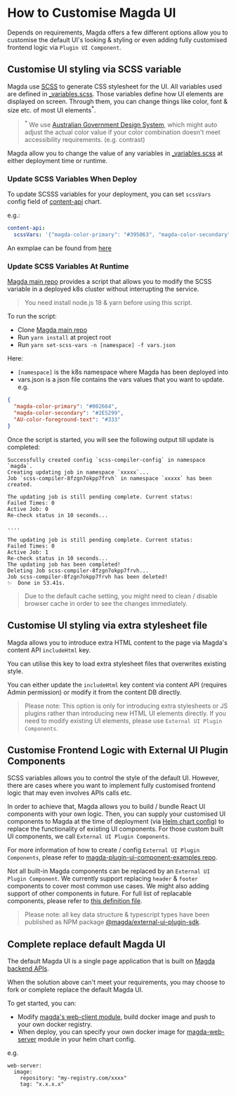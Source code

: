 # How to Customise Magda UI

Depends on requirements, Magda offers a few different options allow you to customise the default UI's looking & styling or even adding fully customised frontend logic via `Plugin UI Component`.

## Customise UI styling via SCSS variable

Magda use [SCSS](https://sass-lang.com/) to generate CSS stylesheet for the UI. All variables used are defined in [\_variables.scss](https://github.com/magda-io/magda/blob/master/magda-web-client/src/_variables.scss). Those variables define how UI elements are displayed on screen. Through them, you can change things like color, font & size etc. of most UI elements<sup>\*</sup>.

> <sup>\*</sup> We use [Australian Government Design System](https://designsystem.gov.au/), which might auto adjust the actual color value if your color combination doesn't meet accessibility requirements. (e.g. contrast)

Magda allow you to change the value of any variables in [\_variables.scss](https://github.com/magda-io/magda/blob/master/magda-web-client/src/_variables.scss) at either deployment time or runtime.

### Update SCSS Variables When Deploy

To update SCSSS variables for your deployment, you can set `scssVars` config field of [content-api](https://github.com/magda-io/magda/blob/master/deploy/helm/internal-charts/content-api/README.md) chart.

e.g.:

```yaml
content-api:
  scssVars: '{"magda-color-primary": "#395063", "magda-color-secondary": "#30384d"}'
```

An exmplae can be found from [here](https://github.com/magda-io/magda-config/blob/069fe28ea2c1c3745c638ccde3c363e2526b571c/chart/values.yaml#L59)

### Update SCSS Variables At Runtime

[Magda main repo](https://github.com/magda-io/magda) provides a script that allows you to modify the SCSS variable in a deployed k8s cluster without interrupting the service.

> You need install node.js 18 & yarn before using this script.

To run the script:

- Clone [Magda main repo](https://github.com/magda-io/magda)
- Run `yarn install` at project root
- Run `yarn set-scss-vars -n [namespace] -f vars.json`

Here:

- `[namespace]` is the k8s namespace where Magda has been deployed into
- vars.json is a json file contains the vars values that you want to update. e.g.

```json
{
  "magda-color-primary": "#002664",
  "magda-color-secondary": "#2E5299",
  "AU-color-foreground-text": "#333"
}
```

Once the script is started, you will see the following output till update is completed:

```
Successfully created config `scss-compiler-config` in namespace `magda`.
Creating updating job in namespace `xxxxx`...
Job `scss-compiler-8fzgn7okpp7frvh` in namespace `xxxxx` has been created.

The updating job is still pending complete. Current status:
Failed Times: 0
Active Job: 0
Re-check status in 10 seconds...

....

The updating job is still pending complete. Current status:
Failed Times: 0
Active Job: 1
Re-check status in 10 seconds...
The updating job has been completed!
Deleting Job scss-compiler-8fzgn7okpp7frvh...
Job scss-compiler-8fzgn7okpp7frvh has been deleted!
✨  Done in 53.41s.
```

> Due to the default cache setting, you might need to clean / disable browser cache in order to see the changes immediately.

## Customise UI styling via extra stylesheet file

Magda allows you to introduce extra HTML content to the page via Magda's content API `includeHtml` key.

You can utilise this key to load extra stylesheet files that overwrites existing style.

You can either update the `includeHtml` key content via content API (requires Admin permission) or modify it from the content DB directly.

> Please note: This option is only for introducing extra stylesheets or JS plugins rather than introducing new HTML UI elements directly. If you need to modify existing UI elements, please use `External UI Plugin Components`.

## Customise Frontend Logic with External UI Plugin Components

SCSS variables allows you to control the style of the default UI. However, there are cases where you want to implement fully customised frontend logic that may even involves APIs calls etc.

In order to achieve that, Magda allows you to build / bundle React UI components with your own logic. Then, you can supply your customised UI components to Magda at the time of deployment (via [Helm chart config](https://github.com/magda-io/magda/tree/master/deploy/helm/internal-charts/web-server)) to replace the functionality of existing UI components. For those custom built UI components, we call `External UI Plugin Components`.

For more information of how to create / config `External UI Plugin Components`, please refer to [magda-plugin-ui-component-examples repo](https://github.com/magda-io/magda-plugin-ui-component-examples).

Not all built-in Magda components can be replaced by an `External UI Plugin Component`. We currently support replacing `header` & `footer` components to cover most common use cases. We might also adding support of other components in future. For full list of replacable components, please refer to [this definition file](https://github.com/magda-io/magda/blob/master/magda-web-client/src/externalPluginComponents.ts).

> Please note: all key data structure & typescript types have been published as NPM package [@magda/external-ui-plugin-sdk](https://www.npmjs.com/package/@magda/external-ui-plugin-sdk).

## Complete replace default Magda UI

The default Magda UI is a single page application that is built on [Magda backend APIs](https://dev.magda.io/api/v0/apidocs/index.html).

When the solution above can't meet your requirements, you may choose to fork or complete replace the default Magda UI.

To get started, you can:

- Modify [magda's web-client module](https://github.com/magda-io/magda/tree/master/magda-web-client), build docker image and push to your own docker registry.
- When deploy, you can specify your own docker image for [magda-web-server](https://github.com/magda-io/magda/tree/master/magda-web-server) module in your helm chart config.

e.g.

```
web-server:
  image:
    repository: "my-registry.com/xxxx"
    tag: "x.x.x.x"
```

